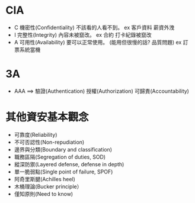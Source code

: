 # CIA
- C 機密性(Confidentiality)
不該看的人看不到。
ex 客戶資料 薪資外洩
- I 完整性(Integrity)
內容未被竄改。
ex 合約 打卡紀錄被竄改
- A 可用性(Availability)
要可以正常使用。 (能用但很慢的話? 品質問題)
ex 訂票系統當機
# 3A

- AAA ==> 驗證(Authentication) 授權(Authorization) 可歸責(Accountability)

# 其他資安基本觀念

- 可靠度(Reliability)
- 不可否認性(Non-repudiation)
- 邊界與分類(Boundary and classification)
- 職務區隔(Segregation of duties, SOD)
- 縱深防禦(Layered defense, defense in depth)
- 單一脆弱點(Single point of failure, SPOF)
- 阿奇里斯腱(Achilles heel)
- 木桶理論(Bucker principle）
- 僅知原則(Need to know)
